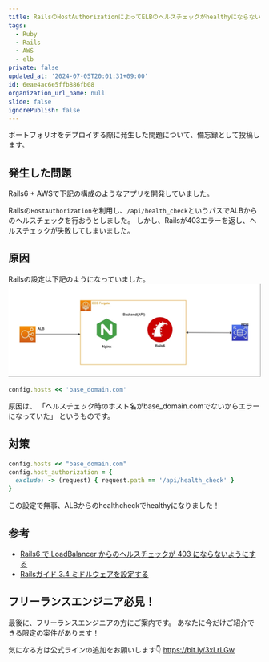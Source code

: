 ```yaml
---
title: RailsのHostAuthorizationによってELBのヘルスチェックがhealthyにならない
tags:
  - Ruby
  - Rails
  - AWS
  - elb
private: false
updated_at: '2024-07-05T20:01:31+09:00'
id: 6eae4ac6e5ffb886fb08
organization_url_name: null
slide: false
ignorePublish: false
---
```


ポートフォリオをデプロイする際に発生した問題について、備忘録として投稿します。

## 発生した問題

Rails6 + AWSで下記の構成のようなアプリを開発していました。

Railsの`HostAuthorization`を利用し、`/api/health_check`というパスでALBからのヘルスチェックを行おうとしました。
しかし、Railsが403エラーを返し、ヘルスチェックが失敗してしまいました。

## 原因

Railsの設定は下記のようになっていました。
![](https://raw.githubusercontent.com/nomikazu-x/TIL/master/images/prettier-plugin-astro-organize-imports/alb-esc-nginx-rails-rds.jpg)

```ruby:environments/production.rb
config.hosts << 'base_domain.com'
```

原因は、
「ヘルスチェック時のホスト名がbase_domain.comでないからエラーになっていた」
というものです。

## 対策
```ruby:environments/production.rb
config.hosts << "base_domain.com"
config.host_authorization = { 
  exclude: -> (request) { request.path == '/api/health_check' }
}
```

この設定で無事、ALBからのhealthcheckでhealthyになりました！

## 参考
- [Rails6 で LoadBalancer からのヘルスチェックが 403 にならないようにする](https://qiita.com/takahiro-nakayama/items/33333333333333333333)
- [Railsガイド 3.4 ミドルウェアを設定する](https://railsguides.jp/configuring.html#configuring-middleware)

## フリーランスエンジニア必見！

最後に、フリーランスエンジニアの方にご案内です。
あなたに今だけご紹介できる限定の案件があります！

気になる方は公式ラインの追加をお願いします👇
https://bit.ly/3xLrLGw
